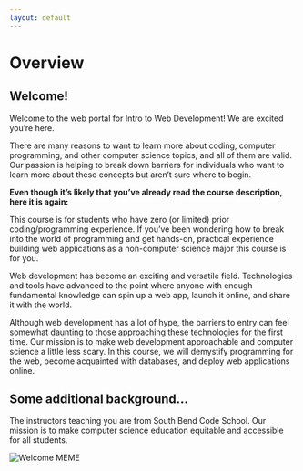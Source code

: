 ```yaml
---
layout: default
---
```


# Overview

## Welcome!

Welcome to the web portal for Intro to Web Development! We are excited you’re here. 

There are many reasons to want to learn more about coding, computer programming, and other computer science topics, and all of them are valid. Our passion is helping to break down barriers for individuals who want to learn more about these concepts but aren’t sure where to begin. 

**Even though it’s likely that you’ve already read the course description, here it is again:**

This course is for students who have zero (or limited) prior coding/programming experience. If you’ve been wondering how to break into the world of programming and get hands-on, practical experience building web applications as a non-computer science major this course is for you. 

Web development has become an exciting and versatile field. Technologies and tools have advanced to the point where anyone with enough fundamental knowledge can spin up a web app, launch it online, and share it with the world. 

Although web development has a lot of hype, the barriers to entry can feel somewhat daunting to those approaching these technologies for the first time. Our mission is to make web development approachable and computer science a little less scary. In this course, we will demystify programming for the web, become acquainted with databases, and deploy web applications online. 

## Some additional background…
The instructors teaching you are from South Bend Code School. Our mission is to make computer science education equitable and accessible for all students.



![Welcome MEME](https://imgflip.com/i/4pyijz)
